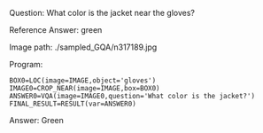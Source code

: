 Question: What color is the jacket near the gloves?

Reference Answer: green

Image path: ./sampled_GQA/n317189.jpg

Program:

```
BOX0=LOC(image=IMAGE,object='gloves')
IMAGE0=CROP_NEAR(image=IMAGE,box=BOX0)
ANSWER0=VQA(image=IMAGE0,question='What color is the jacket?')
FINAL_RESULT=RESULT(var=ANSWER0)
```
Answer: Green

